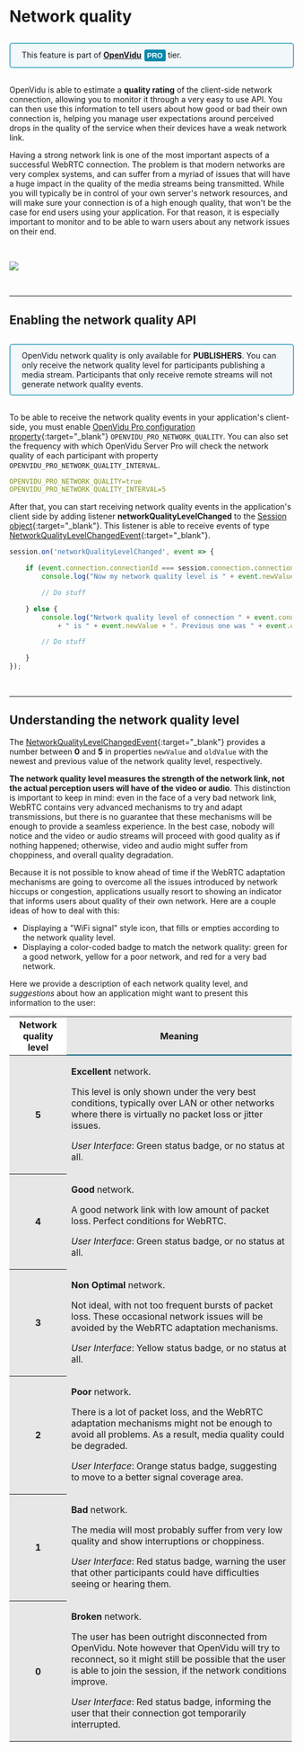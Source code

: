 # Network quality

<div style="
    display: table;
    border: 2px solid #0088aa9e;
    border-radius: 5px;
    width: 100%;
    margin-top: 30px;
    margin-bottom: 30px;
    padding: 10px 0;
    background-color: rgba(0, 136, 170, 0.04);"><div style="display: table-cell; vertical-align: middle">
    <i class="icon ion-android-alert" style="
    font-size: 50px;
    color: #0088aa;
    display: inline-block;
    padding-left: 25%;
"></i></div>
<div style="
    vertical-align: middle;
    display: table-cell;
    padding-left: 20px;
    padding-right: 20px;
    ">
This feature is part of <a href="openvidu-pro/" target="_blank"><strong>OpenVidu</strong><span id="openvidu-pro-tag" style="display: inline-block; background-color: rgb(0, 136, 170); color: white; font-weight: bold; padding: 0px 5px; margin-left: 5px; border-radius: 3px; font-size: 13px; line-height:21px; font-family: Montserrat, sans-serif;">PRO</span></a> tier.
</div>
</div>

OpenVidu is able to estimate a **quality rating** of the client-side network connection, allowing you to monitor it through a very easy to use API. You can then use this information to tell users about how good or bad their own connection is, helping you manage user expectations around perceived drops in the quality of the service when their devices have a weak network link.

Having a strong network link is one of the most important aspects of a successful WebRTC connection. The problem is that modern networks are very complex systems, and can suffer from a myriad of issues that will have a huge impact in the quality of the media streams being transmitted. While you will typically be in control of your own server's network resources, and will make sure your connection is of a high enough quality, that won't be the case for end users using your application. For that reason, it is especially important to monitor and to be able to warn users about any network issues on their end.



<br>

<p>
    <img style="margin: auto;" class="img-responsive" src="img/docs/advanced-features/network-quality-process.png">
</p>

<br>

---

## Enabling the network quality API

<div style="
    display: table;
    border: 2px solid #0088aa9e;
    border-radius: 5px;
    width: 100%;
    margin-top: 30px;
    margin-bottom: 30px;
    padding: 10px 0;
    background-color: rgba(0, 136, 170, 0.04);"><div style="display: table-cell; vertical-align: middle">
    <i class="icon ion-android-alert" style="
    font-size: 50px;
    color: #0088aa;
    display: inline-block;
    padding-left: 25%;
"></i></div>
<div style="
    vertical-align: middle;
    display: table-cell;
    padding-left: 20px;
    padding-right: 20px;
    ">
OpenVidu network quality is only available for <strong>PUBLISHERS</strong>. You can only receive the network quality level for participants publishing a media stream. Participants that only receive remote streams will not generate network quality events.
</div>
</div>

To be able to receive the network quality events in your application's client-side, you must enable [OpenVidu Pro configuration property](reference-docs/openvidu-config/#configuration-parameters-for-openvidu-pro){:target="_blank"} `OPENVIDU_PRO_NETWORK_QUALITY`. You can also set the frequency with which OpenVidu Server Pro will check the network quality of each participant with property `OPENVIDU_PRO_NETWORK_QUALITY_INTERVAL`.

```yaml
OPENVIDU_PRO_NETWORK_QUALITY=true
OPENVIDU_PRO_NETWORK_QUALITY_INTERVAL=5
```

After that, you can start receiving network quality events in the application's client side by adding listener **networkQualityLevelChanged** to the [Session object](api/openvidu-browser/classes/session.html){:target="_blank"}. This listener is able to receive events of type [NetworkQualityLevelChangedEvent](api/openvidu-browser/classes/networkqualitylevelchangedevent.html){:target="_blank"}.

```javascript
session.on('networkQualityLevelChanged', event => {

    if (event.connection.connectionId === session.connection.connectionId) {
        console.log("Now my network quality level is " + event.newValue + ". Before was " + event.oldValue);

        // Do stuff

    } else {
        console.log("Network quality level of connection " + event.connection.connectionId
            + " is " + event.newValue + ". Previous one was " + event.oldValue);

        // Do stuff

    }
});
```

<br>

---

## Understanding the network quality level

The [NetworkQualityLevelChangedEvent](api/openvidu-browser/classes/networkqualitylevelchangedevent.html){:target="_blank"} provides a number between **0** and **5** in properties `newValue` and `oldValue` with the newest and previous value of the network quality level, respectively.

**The network quality level measures the strength of the network link, not the actual perception users will have of the video or audio**. This distinction is important to keep in mind: even in the face of a very bad network link, WebRTC contains very advanced mechanisms to try and adapt transmissions, but there is no guarantee that these mechanisms will be enough to provide a seamless experience. In the best case, nobody will notice and the video or audio streams will proceed with good quality as if nothing happened; otherwise, video and audio might suffer from choppiness, and overall quality degradation.

Because it is not possible to know ahead of time if the WebRTC adaptation mechanisms are going to overcome all the issues introduced by network hiccups or congestion, applications usually resort to showing an indicator that informs users about quality of their own network. Here are a couple ideas of how to deal with this:

* Displaying a "WiFi signal" style icon, that fills or empties according to the network quality level.
* Displaying a color-coded badge to match the network quality: green for a good network, yellow for a poor network, and red for a very bad network.

Here we provide a description of each network quality level, and *suggestions* about how an application might want to present this information to the user:

<table class="table table-striped table-info" style="background: #e7e7e7;">
    <thead>
        <tr>
            <th scope="col" style="background: #fff; border-bottom: 0px;">Network quality level</th>
            <th scope="col" style="border-bottom: 2px solid #005f76;">Meaning</th>
        </tr>
    </thead>
    <tbody>
        <tr>
            <th scope="row">5</th>
            <td>
                <p>
                    <strong>Excellent</strong> network.
                </p>
                <p>
                    This level is only shown under the very best conditions, typically over LAN or other networks where there is virtually no packet loss or jitter issues.
                </p>
                <p>
                    <i>User Interface</i>: Green status badge, or no status at all.
                </p>
            </td>
        </tr>
        <tr>
            <th scope="row">4</th>
            <td>
                <p>
                    <strong>Good</strong> network.
                </p>
                <p>
                    A good network link with low amount of packet loss. Perfect conditions for WebRTC.
                </p>
                <p>
                    <i>User Interface</i>: Green status badge, or no status at all.
                </p>
            </td>
        </tr>
        <tr>
            <th scope="row">3</th>
            <td>
                <p>
                    <strong>Non Optimal</strong> network.
                </p>
                <p>
                    Not ideal, with not too frequent bursts of packet loss. These occasional network issues will be avoided by the WebRTC adaptation mechanisms.
                </p>
                <p>
                    <i>User Interface</i>: Yellow status badge, or no status at all.
                </p>
            </td>
        </tr>
        <tr>
            <th scope="row">2</th>
            <td>
                <p>
                    <strong>Poor</strong> network.
                </p>
                <p>
                    There is a lot of packet loss, and the WebRTC adaptation mechanisms might not be enough to avoid all problems. As a result, media quality could be degraded.
                </p>
                <p>
                    <i>User Interface</i>: Orange status badge, suggesting to move to a better signal coverage area.
                </p>
            </td>
        </tr>
        <tr>
            <th scope="row">1</th>
            <td>
                <p>
                    <strong>Bad</strong> network.
                </p>
                <p>
                    The media will most probably suffer from very low quality and show interruptions or choppiness.
                </p>
                <p>
                    <i>User Interface</i>: Red status badge, warning the user that other participants could have difficulties seeing or hearing them.
                </p>
            </td>
        </tr>
        <tr>
            <th scope="row">0</th>
            <td>
                <p>
                    <strong>Broken</strong> network.
                </p>
                <p>
                    The user has been outright disconnected from OpenVidu. Note however that OpenVidu will try to reconnect, so it might still be possible that the user is able to join the session, if the network conditions improve.
                </p>
                <p>
                    <i>User Interface</i>: Red status badge, informing the user that their connection got temporarily interrupted.
                </p>
            </td>
        </tr>
    </tbody>
</table>

<br>
